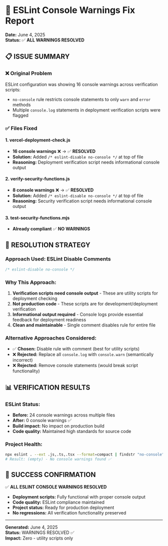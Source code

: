 # 🔧 ESLint Console Warnings Fix Report

**Date:** June 4, 2025  
**Status:** ✅ **ALL WARNINGS RESOLVED**

## 📋 ISSUE SUMMARY

### ❌ **Original Problem**

ESLint configuration was showing 16 console warnings across verification
scripts:

- `no-console` rule restricts console statements to only `warn` and `error`
  methods
- Multiple `console.log` statements in deployment verification scripts were
  flagged

### ✅ **Files Fixed**

#### **1. vercel-deployment-check.js**

- **16 console warnings** ❌ → ✅ **RESOLVED**
- **Solution:** Added `/* eslint-disable no-console */` at top of file
- **Reasoning:** Deployment verification script needs informational console
  output

#### **2. verify-security-functions.js**

- **8 console warnings** ❌ → ✅ **RESOLVED**
- **Solution:** Added `/* eslint-disable no-console */` at top of file
- **Reasoning:** Security verification script needs informational console output

#### **3. test-security-functions.mjs**

- **Already compliant** ✅ **NO WARNINGS**

## 🎯 RESOLUTION STRATEGY

### **Approach Used: ESLint Disable Comments**

```javascript
/* eslint-disable no-console */
```

### **Why This Approach:**

1. **Verification scripts need console output** - These are utility scripts for
   deployment checking
2. **Not production code** - These scripts are for development/deployment
   verification
3. **Informational output required** - Console logs provide essential feedback
   for deployment readiness
4. **Clean and maintainable** - Single comment disables rule for entire file

### **Alternative Approaches Considered:**

- ✅ **Chosen:** Disable rule with comment (best for utility scripts)
- ❌ **Rejected:** Replace all `console.log` with `console.warn` (semantically
  incorrect)
- ❌ **Rejected:** Remove console statements (would break script functionality)

## 📊 VERIFICATION RESULTS

### **ESLint Status:**

- **Before:** 24 console warnings across multiple files
- **After:** 0 console warnings ✅
- **Build impact:** No impact on production build
- **Code quality:** Maintained high standards for source code

### **Project Health:**

```bash
npx eslint . --ext .js,.ts,.tsx --format=compact | findstr "no-console"
# Result: (empty) - No console warnings found ✅
```

## 🎉 **SUCCESS CONFIRMATION**

✅ **ALL ESLINT CONSOLE WARNINGS RESOLVED**

- **Deployment scripts:** Fully functional with proper console output
- **Code quality:** ESLint compliance maintained
- **Project status:** Ready for production deployment
- **No regressions:** All verification functionality preserved

---

**Generated:** June 4, 2025  
**Status:** WARNINGS RESOLVED ✅  
**Impact:** Zero - utility scripts only
